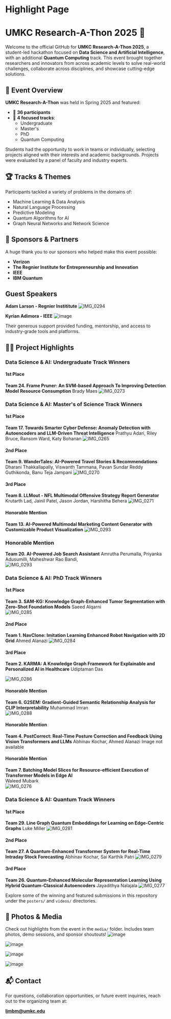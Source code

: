 # Highlight Page

# UMKC Research-A-Thon 2025 🎉
Welcome to the official GitHub for **UMKC Research-A-Thon 2025**, a student-led hackathon focused on **Data Science and Artificial Intelligence**, with an additional **Quantum Computing** track. This event brought together researchers and innovators from across academic levels to solve real-world challenges, collaborate across disciplines, and showcase cutting-edge solutions.

## 🚀 Event Overview

**UMKC Research-A-Thon** was held in Spring 2025 and featured:

- 👥 **36 participants**
- 🧠 **4 focused tracks**:
  - Undergraduate
  - Master's
  - PhD
  - Quantum Computing

Students had the opportunity to work in teams or individually, selecting projects aligned with their interests and academic backgrounds. Projects were evaluated by a panel of faculty and industry experts.

## 🏆 Tracks & Themes

Participants tackled a variety of problems in the domains of:

- Machine Learning & Data Analysis
- Natural Language Processing
- Predictive Modeling
- Quantum Algorithms for AI
- Graph Neural Networks and Network Science

## 🤝 Sponsors & Partners

A huge thank you to our sponsors who helped make this event possible:

- **Verizon**
- **The Regnier Institute for Entrepreneurship and Innovation**
- **IEEE**
- **IBM Quantum**

## Guest Speakers
**Adam Larson - Regnier Instititute** 
![IMG_0294](https://github.com/user-attachments/assets/d607834a-79fe-4348-bc2d-f9d8bd5fb090)

**Kyrian Adimora - IEEE**
![image](https://github.com/user-attachments/assets/e955e37a-2c59-433d-9362-7a2605649f68)



Their generous support provided funding, mentorship, and access to industry-grade tools and platforms.

## 🧑‍💻 Project Highlights

### Data Science & AI: Undergraduate Track Winners
#### 1st Place
**Team 24. Frame Pruner: An SVM-based Approach To Improving Detection Model Resource Consumption**
Brady Maes
![IMG_0273](https://github.com/user-attachments/assets/5bc1e3bb-ee55-4036-aea4-9b595e31c49f)


### Data Science & AI: Master's of Science Track Winners
#### 1st Place
**Team 17. Towards Smarter Cyber Defense: Anomaly Detection with Autoencoders and LLM-Driven Threat Intelligence**
Prathyu Adari, Riley Bruce, Ransom Ward, Katy Bohanan
![IMG_0265](https://github.com/user-attachments/assets/5fa28ded-f4da-4dd7-af1b-dd0597de43d5)



#### 2nd Place
**Team 9. WanderTales: AI-Powered Travel Stories & Recommendations**
Dharani Thakkallapally, Viswanth Tammana, Pavan Sundar Reddy Guthikonda,  Banu Teja Jampani 
![IMG_0270](https://github.com/user-attachments/assets/9fd8d964-8e13-479b-8bb8-60c48677d7c7)


#### 3rd Place
**Team 8. LLMout - NFL Multimodal Offensive Strategy Report Generator**
Krutarth Lad, Jainil Patel, Jason Jordan, Harshitha Behera
![IMG_0271](https://github.com/user-attachments/assets/ec4b15bd-946c-4a57-9b9e-f01d5e1594ac)


#### Honorable Mention
**Team 13. AI-Powered Multimodal Marketing Content Generator with Customizable Product Visualization**
![IMG_0293](https://github.com/user-attachments/assets/ee26b955-7d4e-4395-979f-eaead4617395)

### Honorable Mention
**Team 20. AI-Powered Job Search Assistant**
Amrutha Perumalla, Priyanka Adusumilli, Maheshwar Rao Bandi,  
![IMG_0293](https://github.com/user-attachments/assets/da3f6976-e7ac-4707-85f9-550231dcd3fe)


### Data Science & AI: PhD Track Winners
#### 1st Place
**Team 3. SAM-KG: Knowledge Graph-Enhanced Tumor Segmentation with Zero-Shot Foundation Models**
Saeed Alqarni  
![IMG_0285](https://github.com/user-attachments/assets/4019ee8b-1e26-4c7f-aa92-02d3c811f2a8)

#### 2nd Place
**Team 1. NavClone: Imitation Learning Enhanced Robot Navigation with 2D Grid**
Ahmed Alanazi
![IMG_0284](https://github.com/user-attachments/assets/1e86e175-86bf-4a10-8974-51f0bbd5d383)


#### 3rd Place
**Team 2. KARMA: A Knowledge Graph Framework for Explainable and Personalized AI in Healthcare**
Udiptaman Das  
  
![IMG_0286](https://github.com/user-attachments/assets/7082d98f-84b9-4fe5-a97c-6a9534842042)

#### Honorable Mention
**Team 6. G2SEM: Gradient-Guided Semantic Relationship Analysis for CLIP Interpretability**
Muhammad Imran  
![IMG_0288](https://github.com/user-attachments/assets/ee718fcd-cdb5-4136-96b4-ae3222a68bb7)

#### Honorable Mention
**Team 4. PostCorrect: Real-Time Posture Correction and Feedback Using Vision Transformers and LLMs**
Abhinav Kochar, Ahmed Alanazi
Image not available

#### Honorable Mention
**Team 7. Batching Model Slices for Resource-efficient Execution of Transformer Models in Edge AI**  
Waleed Mubark  
![IMG_0276](https://github.com/user-attachments/assets/6ed96bc9-65a7-4e66-b2c3-ed5aac18dedc)


### Data Science & AI: Quantum Track Winners
#### 1st Place
**Team 29. Line Graph Quantum Embeddings for Learning on Edge-Centric Graphs**
Luke Miller
![IMG_0281](https://github.com/user-attachments/assets/2f5878d4-3127-433a-b5a6-8c38e67b0d48)


#### 2nd Place
**Team 27. A Quantum-Enhanced Transformer System for Real-Time Intraday Stock Forecasting**
Abhinav Kochar, Sai Karthik Patri
![IMG_0279](https://github.com/user-attachments/assets/3be9c0db-8e49-4ab7-b5bc-70e0ebb807e5)


#### 3rd Place
**Team 26. Quantum-Enhanced Molecular Representation Learning Using Hybrid Quantum-Classical Autoencoders**
Jayadithya Nalajala
![IMG_0277](https://github.com/user-attachments/assets/26c08fbc-475b-4709-be35-91053578fd7a)



Explore some of the winning and featured submissions in this repository under the `posters/` and `videos/` directories. 

## 📸 Photos & Media

Check out highlights from the event in the `media/` folder. Includes team photos, demo sessions, and sponsor shoutouts!
![image](https://github.com/user-attachments/assets/b1744662-4d04-44ea-8ff7-7aff99821a7e)

![image](https://github.com/user-attachments/assets/19b23252-2ef6-447f-9a54-701b8169d1ac)

![image](https://github.com/user-attachments/assets/ed41dc5b-c24b-4120-9eb1-5bb154295927)

![image](https://github.com/user-attachments/assets/de8e9e29-7f94-473f-a556-02a34a38f640)

## 📬 Contact

For questions, collaboration opportunities, or future event inquiries, reach out to the organizing team at:

**ljmbm@umkc.edu**





